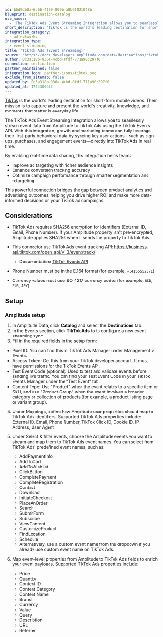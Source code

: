 ```yaml
---
id: b6d9db0a-6c66-4f90-809b-a0b6f021048b
blueprint: destination-catalog
use_cases:
  - 'The TikTok Ads Event Streaming Integration allows you to seamlessly stream event data from Amplitude to TikTok Ads using the TikTok Events API. With this integration, growth and marketing teams can fully leverage their first-party behavioral data by syncing key user actions—such as sign-ups, purchases, and engagement events—directly into TikTok Ads in real time.'
short_description: 'TikTok is the world’s leading destination for short-form mobile videos. The TikTok Ads integration allows you to seamlessly stream event data from Amplitude to TikTok Ads.'
integration_category:
  - ad-networks
integration_type:
  - event-streaming
title: 'TikTok Ads (Event streaming)'
source: 'https://docs.developers.amplitude.com/data/destinations/tiktok-ads'
author: 0c3a318b-936a-4cbd-8fdf-771a90c297f0
connection: destination
partner_maintained: false
integration_icon: partner-icons/tiktok.svg
exclude_from_sitemap: false
updated_by: 0c3a318b-936a-4cbd-8fdf-771a90c297f0
updated_at: 1744300433
---
```

[TikTok](https://www.tiktok.com/) is the world's leading destination for short-form mobile videos. Their mission is to capture and present the world's creativity, knowledge, and moments that matter in everyday life.

The TikTok Ads Event Streaming Integration allows you to seamlessly stream event data from Amplitude to TikTok Ads using the TikTok Events API. With this integration, growth and marketing teams can fully leverage their first-party behavioral data by syncing key user actions—such as sign-ups, purchases, and engagement events—directly into TikTok Ads in real time.

By enabling real-time data sharing, this integration helps teams:
- Improve ad targeting with richer audience insights
- Enhance conversion tracking accuracy
- Optimize campaign performance through smarter segmentation and retargeting

This powerful connection bridges the gap between product analytics and advertising outcomes, helping you drive higher ROI and make more data-informed decisions on your TikTok ad campaigns.

## Considerations

- TikTok Ads requires SHA256 encryption for identifiers (External ID, Email, Phone Number). If your Amplitude property isn't pre-encrypted, Amplitude applies SHA256 when it sends the property to TikTok Ads.
- This connector use TikTok Ads event tracking API: https://business-api.tiktok.com/open_api/v1.3/event/track/
    - Documentation: [TikTok Events API](https://business-api.tiktok.com/portal/docs?id=1771101303285761)

- Phone Number must be in the E.164 format (for example, `+14155552671`)
- Currency values must use ISO 4217 currency codes (for example, `USD`, `EUR`, `JPY`).

## Setup

### Amplitude setup

1. In Amplitude Data, click **Catalog** and select the **Destinations** tab.
2. In the Events section, click **TikTok Ads** to to configure a new event streaming sync.
3. Fill in the required fields in the setup form:
  - Pixel ID: You can find this in TikTok Ads Manager under Management > Events.
  - Access Token: Get this from your TikTok developer account. It must have permissions for the TikTok Events API.
  - Test Event Code (optional): Used to test and validate events before sending live traffic. You can find your Test Event Code in your TikTok Events Manager under the “Test Event” tab.
  - Content Type: Use "Product" when the event relates to a specific item or SKU, and use "Product Group" when the event involves a broader category or collection of products (for example, a product listing page or variant group).
4. Under Mappings, define how Amplitude user properties should map to TikTok Ads identifiers. Supported TikTok Ads properties include: External ID, Email, Phone Number, TikTok Click ID, Cookie ID, IP Address, User Agent
5. Under Select & filter events, choose the Amplitude events you want to stream and map them to TikTok Ads event names. You can select from TikTok Ads' predefined event names, such as:
    - AddPaymentInfo
    - AddToCart
    - AddToWishlist
    - ClickButton
    - CompletePayment
    - CompleteRegistration
    - Contact
    - Download
    - InitiateCheckout
    - PlaceAnOrder
    - Search
    - SubmitForm
    - Subscribe
    - ViewContent
    - CustomizeProduct
    - FindLocation
    - Schedule
    - Alternatively, use a custom event name from the dropdown if you already use custom event name on TikTok Ads.

6. Map event-level properties from Amplitude to TikTok Ads fields to enrich your event payloads. Supported TikTok Ads properties include:
    - Price
    - Quantity
    - Content ID
    - Content Category
    - Content Name
    - Brand
    - Currency
    - Value
    - Query
    - Description
    - URL
    - Referrer